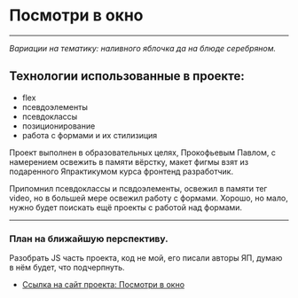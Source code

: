 # Посмотри в окно
***
_Вариации на тематику: наливного яблочка да на блюде серебряном._

## __Технологии использованные в проекте:__

* flex
* псевдоэлементы
* псевдоклассы
* позиционирование
* работа с формами и их стилизиция



Проект выполнен в образовательных целях, Прокофьевым Павлом,
c намерением освежить в памяти вёрстку, макет фигмы взят из подаренного Япрактикумом курса фронтенд разработчик.

Припомнил псевдоклассы и псвдоэлементы, освежил в памяти тег video, но в большей мере освежил работу с формами. Хорошо, но мало, нужно будет поискать ещё проекты с работой над формами.
***

### План на ближайшую перспективу.

Разобрать JS часть проекта, код не мой, его писали авторы ЯП, думаю в нём будет, что подчерпнуть.

* [Ссылка на сайт проекта: Посмотри в окно](https://posmotri-v-okno-kappa.vercel.app) 
